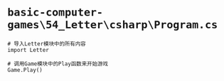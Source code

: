 # `basic-computer-games\54_Letter\csharp\Program.cs`

```
# 导入Letter模块中的所有内容
import Letter

# 调用Game模块中的Play函数来开始游戏
Game.Play()
```